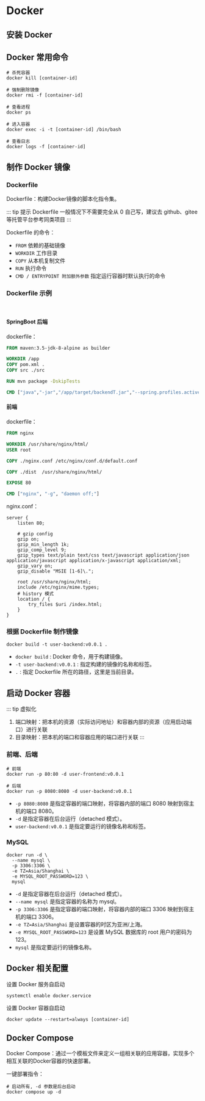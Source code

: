 # Docker

## 安装 Docker

## Docker 常用命令

```shell
# 杀死容器
docker kill [container-id]

# 强制删除镜像
docker rmi -f [container-id]

# 查看进程
docker ps

# 进入容器
docker exec -i -t [container-id] /bin/bash

# 查看日志
docker logs -f [container-id]
```

## 制作 Docker 镜像

### Dockerfile

Dockerfile：构建Docker镜像的脚本化指令集。

::: tip 提示
Dockerfile 一般情况下不需要完全从 0 自己写，建议去 github、gitee 等托管平台参考同类项目
:::

Dockerfile 的命令：

* `FROM` 依赖的基础镜像
* `WORKDIR` 工作目录
* `COPY` 从本机复制文件
* `RUN` 执行命令
* `CMD / ENTRYPOINT 附加额外参数` 指定运行容器时默认执行的命令

### Dockerfile 示例
 <br/>

#### SpringBoot 后端

dockerfile：

```dockerfile
FROM maven:3.5-jdk-8-alpine as builder

WORKDIR /app
COPY pom.xml .
COPY src ./src

RUN mvn package -DskipTests

CMD ["java","-jar","/app/target/backendT.jar","--spring.profiles.active=prod"]
```

#### 前端

dockerfile：

```dockerfile
FROM nginx

WORKDIR /usr/share/nginx/html/
USER root

COPY ./nginx.conf /etc/nginx/conf.d/default.conf

COPY ./dist  /usr/share/nginx/html/

EXPOSE 80

CMD ["nginx", "-g", "daemon off;"]
```

nginx.conf：

```nginx
server {
    listen 80;

    # gzip config
    gzip on;
    gzip_min_length 1k;
    gzip_comp_level 9;
    gzip_types text/plain text/css text/javascript application/json application/javascript application/x-javascript application/xml;
    gzip_vary on;
    gzip_disable "MSIE [1-6]\.";

    root /usr/share/nginx/html;
    include /etc/nginx/mime.types;
    # history 模式
    location / {
        try_files $uri /index.html;
    }
}
```

### 根据 Dockerfile 制作镜像

```shell
docker build -t user-backend:v0.0.1 .
```
* `docker build` : Docker 命令，用于构建镜像。 
* `-t user-backend:v0.0.1` : 指定构建的镜像的名称和标签。 
* `.` : 指定 Dockerfile 所在的路径，这里是当前目录。

## 启动 Docker 容器

::: tip 虚拟化
1. 端口映射：把本机的资源（实际访问地址）和容器内部的资源（应用启动端口）进行关联
2. 目录映射：把本机的端口和容器应用的端口进行关联
:::

### 前端、后端

```shell
# 前端
docker run -p 80:80 -d user-frontend:v0.0.1

# 后端
docker run -p 8080:8080 -d user-backend:v0.0.1
```
* `-p 8080:8080` 是指定容器的端口映射，将容器内部的端口 8080 映射到宿主机的端口 8080。
* `-d` 是指定容器在后台运行（detached 模式）。
* `user-backend:v0.0.1` 是指定要运行的镜像名称和标签。

### MySQL

```shell
docker run -d \						
  --name mysql \					
  -p 3306:3306 \ 					
  -e TZ=Asia/Shanghai \
  -e MYSQL_ROOT_PASSWORD=123 \
  mysql
```
* `-d` 是指定容器在后台运行（detached 模式）。
* `--name mysql` 是指定容器的名称为 mysql。
* `-p 3306:3306` 是指定容器的端口映射，将容器内部的端口 3306 映射到宿主机的端口 3306。
* `-e TZ=Asia/Shanghai` 是设置容器的时区为亚洲/上海。
* `-e MYSQL_ROOT_PASSWORD=123` 是设置 MySQL 数据库的 root 用户的密码为 123。
* `mysql` 是指定要运行的镜像名称。

## Docker 相关配置

设置 Docker 服务自启动

```shell
systemctl enable docker.service
```

设置 Docker 容器自启动

```shell
docker update --restart=always [container-id]
```

## Docker Compose

Docker Compose：通过一个模板文件来定义一组相关联的应用容器，实现多个相互关联的Docker容器的快速部署。

一键部署指令：

```shell
# 启动所有, -d 参数是后台启动
docker compose up -d
```
